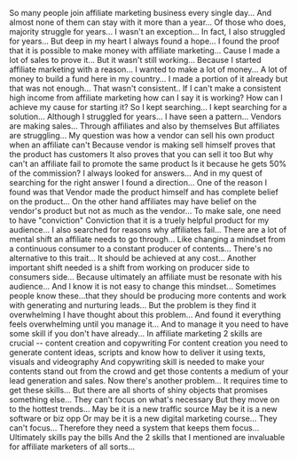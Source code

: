 So many people join affiliate marketing business every single day...
And almost none of them can stay with it more than a year...
Of those who does, majority struggle for years...
I wasn't an exception...
In fact, I also struggled for years...
But deep in my heart I always found a hope...
I found the proof that it is possible to make money with affiliate marketing...
Cause I made a lot of sales to prove it...
But it wasn't still working...
Because I started affiliate marketing with a reason...
I wanted to make a lot of money...
A lot of money to build a fund here in my country...
I made a portion of it already but that was not enough...
That wasn't consistent..
If I can't make a consistent high income from affiliate marketing how can I say it is working?
How can I achieve my cause for starting it?
So I kept searching...
I kept searching for a solution...
Although I struggled for years...
I have seen a pattern...
Vendors are making sales...
Through affiliates and also by themselves
But affiliates are struggling...
My question was how a vendor can sell his own product when an affiliate can't
Because vendor is making sell himself proves that the product has customers
It also proves that you can sell it too
But why can't an affiliate fail to promote the same product
Is it because he gets 50% of the commission?
I always looked for answers...
And in my quest of searching for the right answer I found a direction...
One of the reason I found was that
Vendor made the product himself and has complete belief on the product...
On the other hand affiliates may have belief on the vendor's product but not as much as the vendor...
To make sale, one need to have "conviction"
Conviction that it is a truely helpful product for my audience...
I also searched for reasons why affiliates fail...
There are a lot of mental shift an affiliate needs to go through...
Like changing a mindset from a continuous consumer to a constant producer of contents...
There's no alternative to this trait...
It should be achieved at any cost...
Another important shift needed is a shift from working on producer side to consumers side...
Because ultimately an affiliate must be resonate with his audience...
And I know it is not easy to change this mindset...
Sometimes people know these...that they should be producing more contents and work with generating and nurturing leads...
But the problem is they find it overwhelming
I have thought about this problem...
And found it everything feels overwhelming until you manage it...
And to manage it you need to have some skill if you don't have already...
In affiliate marketing 2 skills are crucial -- content creation and copywriting
For content creation you need to generate content ideas, scripts and know how to deliver it using texts, visuals and videography
And copywriting skill is needed to make your contents stand out from the crowd and get those contents a medium of your lead generation and sales. 
Now there's another problem...
It requires time to get these skills...
But there are all shorts of shiny objects that promises something else...
They can't focus on what's necessary 
But they move on to the hottest trends...
May be it is a new traffic source
May be it is a new software or biz opp
Or may be it is a new digital marketing course...
They can't focus...
Therefore they need a system that keeps them focus...
Ultimately skills pay the bills
And the 2 skills that I mentioned are invaluable for affiliate marketers of all sorts...


